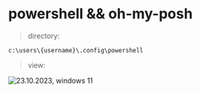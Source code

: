# powershell && oh-my-posh

> directory:

```c:\users\{username}\.config\powershell```

> view:

![23.10.2023, windows 11](./powershell.png)
